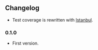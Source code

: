 ## Changelog

- Test coverage is rewritten with [Istanbul](https://istanbul.js.org/).

### 0.1.0

- First version.
